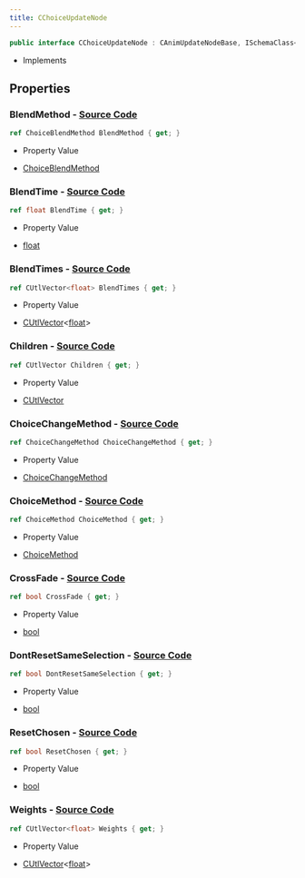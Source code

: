 ```yaml
---
title: CChoiceUpdateNode
---
```


```csharp
public interface CChoiceUpdateNode : CAnimUpdateNodeBase, ISchemaClass<CAnimUpdateNodeBase>, ISchemaClass<CChoiceUpdateNode>, ISchemaField, ISchemaClass, INativeHandle
```

- Implements

## Properties

### **BlendMethod** - [Source Code](https://github.com/swiftly-solution/swiftlys2/blob/main/managed/src/SwiftlyS2.Generated/Schemas/Interfaces/CChoiceUpdateNode.cs#L27)

```csharp
ref ChoiceBlendMethod BlendMethod { get; }
```

- Property Value

- [ChoiceBlendMethod](/docs/api/shared/schemadefinitions/choiceblendmethod)

### **BlendTime** - [Source Code](https://github.com/swiftly-solution/swiftlys2/blob/main/managed/src/SwiftlyS2.Generated/Schemas/Interfaces/CChoiceUpdateNode.cs#L29)

```csharp
ref float BlendTime { get; }
```

- Property Value

- [float](https://learn.microsoft.com/dotnet/api/system.single)

### **BlendTimes** - [Source Code](https://github.com/swiftly-solution/swiftlys2/blob/main/managed/src/SwiftlyS2.Generated/Schemas/Interfaces/CChoiceUpdateNode.cs#L21)

```csharp
ref CUtlVector<float> BlendTimes { get; }
```

- Property Value

- [CUtlVector](/docs/api/-1)<[float](https://learn.microsoft.com/dotnet/api/system.single)>

### **Children** - [Source Code](https://github.com/swiftly-solution/swiftlys2/blob/main/managed/src/SwiftlyS2.Generated/Schemas/Interfaces/CChoiceUpdateNode.cs#L17)

```csharp
ref CUtlVector Children { get; }
```

- Property Value

- [CUtlVector](/docs/api/)

### **ChoiceChangeMethod** - [Source Code](https://github.com/swiftly-solution/swiftlys2/blob/main/managed/src/SwiftlyS2.Generated/Schemas/Interfaces/CChoiceUpdateNode.cs#L25)

```csharp
ref ChoiceChangeMethod ChoiceChangeMethod { get; }
```

- Property Value

- [ChoiceChangeMethod](/docs/api/shared/schemadefinitions/choicechangemethod)

### **ChoiceMethod** - [Source Code](https://github.com/swiftly-solution/swiftlys2/blob/main/managed/src/SwiftlyS2.Generated/Schemas/Interfaces/CChoiceUpdateNode.cs#L23)

```csharp
ref ChoiceMethod ChoiceMethod { get; }
```

- Property Value

- [ChoiceMethod](/docs/api/shared/schemadefinitions/choicemethod)

### **CrossFade** - [Source Code](https://github.com/swiftly-solution/swiftlys2/blob/main/managed/src/SwiftlyS2.Generated/Schemas/Interfaces/CChoiceUpdateNode.cs#L31)

```csharp
ref bool CrossFade { get; }
```

- Property Value

- [bool](https://learn.microsoft.com/dotnet/api/system.boolean)

### **DontResetSameSelection** - [Source Code](https://github.com/swiftly-solution/swiftlys2/blob/main/managed/src/SwiftlyS2.Generated/Schemas/Interfaces/CChoiceUpdateNode.cs#L35)

```csharp
ref bool DontResetSameSelection { get; }
```

- Property Value

- [bool](https://learn.microsoft.com/dotnet/api/system.boolean)

### **ResetChosen** - [Source Code](https://github.com/swiftly-solution/swiftlys2/blob/main/managed/src/SwiftlyS2.Generated/Schemas/Interfaces/CChoiceUpdateNode.cs#L33)

```csharp
ref bool ResetChosen { get; }
```

- Property Value

- [bool](https://learn.microsoft.com/dotnet/api/system.boolean)

### **Weights** - [Source Code](https://github.com/swiftly-solution/swiftlys2/blob/main/managed/src/SwiftlyS2.Generated/Schemas/Interfaces/CChoiceUpdateNode.cs#L19)

```csharp
ref CUtlVector<float> Weights { get; }
```

- Property Value

- [CUtlVector](/docs/api/-1)<[float](https://learn.microsoft.com/dotnet/api/system.single)>

